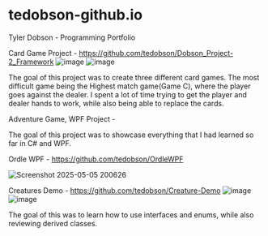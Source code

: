 # tedobson-github.io
Tyler Dobson - Programming Portfolio


Card Game Project - https://github.com/tedobson/Dobson_Project-2_Framework
![image](https://github.com/user-attachments/assets/ebd98b5b-9877-4a1d-a204-f43b576de6d6)
![image](https://github.com/user-attachments/assets/df263f99-391c-4af3-947e-12df2481d036)


The goal of this project was to create three different card games. The most difficult game being the Highest match game(Game C), where the player goes against the dealer. I spent a lot of time trying to get the player and dealer hands to work, while also being able to replace the cards.









Adventure Game, WPF Project -


The goal of this project was to showcase everything that I had learned so far in C# and WPF.



Ordle WPF - https://github.com/tedobson/OrdleWPF


![Screenshot 2025-05-05 200626](https://github.com/user-attachments/assets/31a79e30-180f-478c-bcde-692da40697cc)


Creatures Demo - https://github.com/tedobson/Creature-Demo
![image](https://github.com/user-attachments/assets/4ea1efa0-b12e-4821-ac28-1e2a79f113b2)
![image](https://github.com/user-attachments/assets/d5691f2f-9900-477d-b818-e5ff8858b43c)

The goal of this was to learn how to use interfaces and enums, while also reviewing derived classes. 
